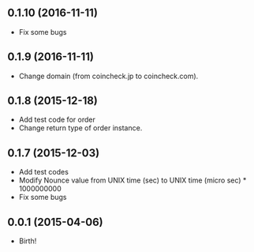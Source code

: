 ## 0.1.10 (2016-11-11)

- Fix some bugs

## 0.1.9 (2016-11-11)

- Change domain (from coincheck.jp to coincheck.com).

## 0.1.8 (2015-12-18)

- Add test code for order
- Change return type of order instance.

## 0.1.7 (2015-12-03)

- Add test codes
- Modify Nounce value from UNIX time (sec) to UNIX time (micro sec) * 1000000000
- Fix some bugs

## 0.0.1 (2015-04-06)

- Birth!
